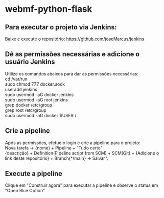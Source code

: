 # webmf-python-flask



## Para executar o projeto via Jenkins:

Baixe e execute o repositório: https://github.com/joseMarcus/jenkins 

## Dê as permissões necessárias e adicione o usuário Jenkins

Utilize os comandos abaixos para dar as permissões necessárias: \
cd /var/run \
sudo chmod 777 docker.sock \
useradd jenkins \
sudo usermod -aG docker jenkins \
sudo usermod -aG root jenkins \
grep docker /etc/group \
grep root /etc/group \
sudo usermod -aG docker $USER  \

## Crie a pipeline

Após as permissões, efetue o login e crie a pipeline para o projeto: \
Nova tarefa -> {nome} + Pipeline + "Tudo certo" \
{descrição} + Definition(Pipeline script from SCM) + SCM(Git) + {Adicione o link deste repositório} + Branch{*/main} -> Salvar \

## Execute a pipeline
Clique em "Construir agora" para executar a pipeline e observe o status em "Open Blue Option" 


